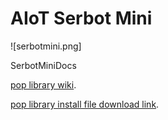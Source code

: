 # AIoT Serbot Mini
!\[serbotmini.png]

SerbotMiniDocs

[pop library wiki](https://github.com/hanback-docs/SerbotMiniDocs/wiki).

[pop library install file download link]().
